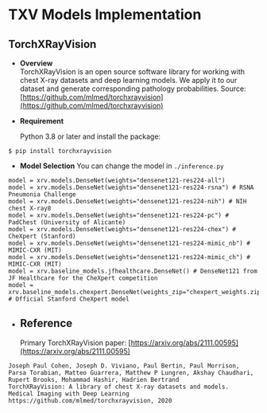 # TXV Models Implementation

## TorchXRayVision

- **Overview**  
  TorchXRayVision is an open source software library for working with chest X-ray datasets and deep learning models. We apply it to our dataset and generate corresponding pathology probabilities. Source: [https://github.com/mlmed/torchxrayvision](https://github.com/mlmed/torchxrayvision)

- **Requirement** 

  Python 3.8 or later and install the package:
```
$ pip install torchxrayvision
```

- **Model Selection** 
  You can change the model in `./inference.py`

```
model = xrv.models.DenseNet(weights="densenet121-res224-all")
model = xrv.models.DenseNet(weights="densenet121-res224-rsna") # RSNA Pneumonia Challenge
model = xrv.models.DenseNet(weights="densenet121-res224-nih") # NIH chest X-ray8
model = xrv.models.DenseNet(weights="densenet121-res224-pc") # PadChest (University of Alicante)
model = xrv.models.DenseNet(weights="densenet121-res224-chex") # CheXpert (Stanford)
model = xrv.models.DenseNet(weights="densenet121-res224-mimic_nb") # MIMIC-CXR (MIT)
model = xrv.models.DenseNet(weights="densenet121-res224-mimic_ch") # MIMIC-CXR (MIT)
model = xrv.baseline_models.jfhealthcare.DenseNet() # DenseNet121 from JF Healthcare for the CheXpert competition
model = xrv.baseline_models.chexpert.DenseNet(weights_zip="chexpert_weights.zip") # Official Stanford CheXpert model

```

- ## Reference

  Primary TorchXRayVision paper: [https://arxiv.org/abs/2111.00595](https://arxiv.org/abs/2111.00595)

```
Joseph Paul Cohen, Joseph D. Viviano, Paul Bertin, Paul Morrison, Parsa Torabian, Matteo Guarrera, Matthew P Lungren, Akshay Chaudhari, Rupert Brooks, Mohammad Hashir, Hadrien Bertrand
TorchXRayVision: A library of chest X-ray datasets and models. 
Medical Imaging with Deep Learning
https://github.com/mlmed/torchxrayvision, 2020
```